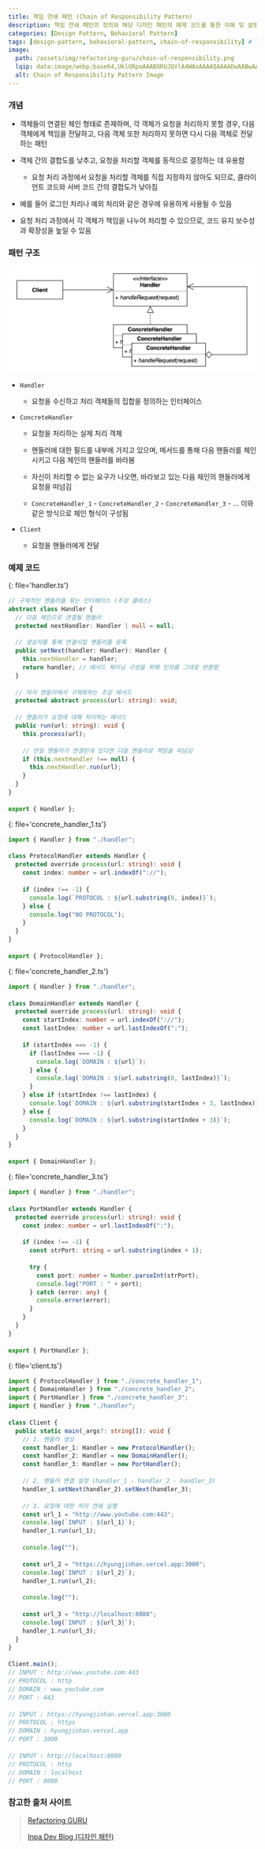 ```yaml
---
title: 책임 연쇄 패턴 (Chain of Responsibility Pattern)
description: 책임 연쇄 패턴의 정의와 해당 디자인 패턴의 예제 코드를 통한 이해 및 설명 정리
categories: [Design Pattern, Behavioral Pattern]
tags: [design-pattern, behavioral-pattern, chain-of-responsibility] # TAG names should always be lowercase
image:
  path: /assets/img/refactoring-guru/chain-of-responsibility.png
  lqip: data:image/webp;base64,UklGRpoAAABXRUJQVlA4WAoAAAAQAAAADwAABwAAQUxQSDIAAAARL0AmbZurmr57yyIiqE8oiG0bejIYEQTgqiDA9vqnsUSI6H+oAERp2HZ65qP/VIAWAFZQOCBCAAAA8AEAnQEqEAAIAAVAfCWkAALp8sF8rgRgAP7o9FDvMCkMde9PK7euH5M1m6VWoDXf2FkP3BqV0ZYbO6NA/VFIAAAA
  alt: Chain of Responsibility Pattern Image
---
```


### 개념

- 객체들이 연결된 체인 형태로 존재하며, 각 객체가 요청을 처리하지 못할 경우, 다음 객체에게 책임을 전달하고, 다음 객체 또한 처리하지 못하면 다시 다음 객체로 전달하는 패턴

- 객체 간의 결합도를 낮추고, 요청을 처리할 객체를 동적으로 결정하는 데 유용함

  - 요청 처리 과정에서 요청을 처리할 객체를 직접 지정하지 않아도 되므로, 클라이언트 코드와 서버 코드 간의 결합도가 낮아짐

- 예를 들어 로그인 처리나 예외 처리와 같은 경우에 유용하게 사용될 수 있음

- 요청 처리 과정에서 각 객체가 책임을 나누어 처리할 수 있으므로, 코드 유지 보수성과 확장성을 높일 수 있음

### 패턴 구조

![chain_of_responsibility](/assets/img/structure/chain_of_responsibility.png)

- `Handler`

  - 요청을 수신하고 처리 객체들의 집합을 정의하는 인터페이스

- `ConcreteHandler`

  - 요청을 처리하는 실제 처리 객체

  - 핸들러에 대한 필드를 내부에 가지고 있으며, 메서드를 통해 다음 핸들러를 체인시키고 다음 체인의 핸들러를 바라봄

  - 자신이 처리할 수 없는 요구가 나오면, 바라보고 있는 다음 체인의 핸들러에게 요청을 떠넘김

  - `ConcreteHandler_1` - `ConcreteHandler_2` - `ConcreteHandler_3` - ... 이와 같은 방식으로 체인 형식이 구성됨

- `Client`

  - 요청을 핸들러에게 전달

### 예제 코드

{: file='handler.ts'}

```ts
// 구체적인 핸들러를 묶는 인터페이스 (추상 클래스)
abstract class Handler {
  // 다음 체인으로 연결될 핸들러
  protected nextHandler: Handler | null = null;

  // 생성자를 통해 연결시킬 핸들러를 등록
  public setNext(handler: Handler): Handler {
    this.nextHandler = handler;
    return handler; // 메서드 체이닝 구성을 위해 인자를 그대로 반환함
  }

  // 자식 핸들러에서 구체화하는 추상 메서드
  protected abstract process(url: string): void;

  // 핸들러가 요청에 대해 처리하는 메서드
  public run(url: string): void {
    this.process(url);

    // 만일 핸들러가 연결된게 있다면 다음 핸들러로 책임을 떠넘김
    if (this.nextHandler !== null) {
      this.nextHandler.run(url);
    }
  }
}

export { Handler };
```

{: file='concrete_handler_1.ts'}

```ts
import { Handler } from "./handler";

class ProtocolHandler extends Handler {
  protected override process(url: string): void {
    const index: number = url.indexOf("://");

    if (index !== -1) {
      console.log(`PROTOCOL : ${url.substring(0, index)}`);
    } else {
      console.log("NO PROTOCOL");
    }
  }
}

export { ProtocolHandler };
```

{: file='concrete_handler_2.ts'}

```ts
import { Handler } from "./handler";

class DomainHandler extends Handler {
  protected override process(url: string): void {
    const startIndex: number = url.indexOf("://");
    const lastIndex: number = url.lastIndexOf(":");

    if (startIndex === -1) {
      if (lastIndex === -1) {
        console.log(`DOMAIN : ${url}`);
      } else {
        console.log(`DOMAIN : ${url.substring(0, lastIndex)}`);
      }
    } else if (startIndex !== lastIndex) {
      console.log(`DOMAIN : ${url.substring(startIndex + 3, lastIndex)}`);
    } else {
      console.log(`DOMAIN : ${url.substring(startIndex + 3)}`);
    }
  }
}

export { DomainHandler };
```

{: file='concrete_handler_3.ts'}

```ts
import { Handler } from "./handler";

class PortHandler extends Handler {
  protected override process(url: string): void {
    const index: number = url.lastIndexOf(":");

    if (index !== -1) {
      const strPort: string = url.substring(index + 1);

      try {
        const port: number = Number.parseInt(strPort);
        console.log("PORT : " + port);
      } catch (error: any) {
        console.error(error);
      }
    }
  }
}

export { PortHandler };
```

{: file='client.ts'}

```ts
import { ProtocolHandler } from "./concrete_handler_1";
import { DomainHandler } from "./concrete_handler_2";
import { PortHandler } from "./concrete_handler_3";
import { Handler } from "./handler";

class Client {
  public static main(_args?: string[]): void {
    // 1. 핸들러 생성
    const handler_1: Handler = new ProtocolHandler();
    const handler_2: Handler = new DomainHandler();
    const handler_3: Handler = new PortHandler();

    // 2. 핸들러 연결 설정 (handler_1 - handler_2 - handler_3)
    handler_1.setNext(handler_2).setNext(handler_3);

    // 3. 요청에 대한 처리 연쇄 실행
    const url_1 = "http://www.youtube.com:443";
    console.log(`INPUT : ${url_1}`);
    handler_1.run(url_1);

    console.log("");

    const url_2 = "https://hyungjinhan.vercel.app:3000";
    console.log(`INPUT : ${url_2}`);
    handler_1.run(url_2);

    console.log("");

    const url_3 = "http://localhost:8080";
    console.log(`INPUT : ${url_3}`);
    handler_1.run(url_3);
  }
}

Client.main();
// INPUT : http://www.youtube.com:443
// PROTOCOL : http
// DOMAIN : www.youtube.com
// PORT : 443

// INPUT : https://hyungjinhan.vercel.app:3000
// PROTOCOL : https
// DOMAIN : hyungjinhan.vercel.app
// PORT : 3000

// INPUT : http://localhost:8080
// PROTOCOL : http
// DOMAIN : localhost
// PORT : 8080
```

### 참고한 출처 사이트

> [Refactoring GURU](https://refactoring.guru/ko/design-patterns)
>
> [Inpa Dev Blog (디자인 패턴)](https://inpa.tistory.com/category/%EB%94%94%EC%9E%90%EC%9D%B8%20%ED%8C%A8%ED%84%B4)
